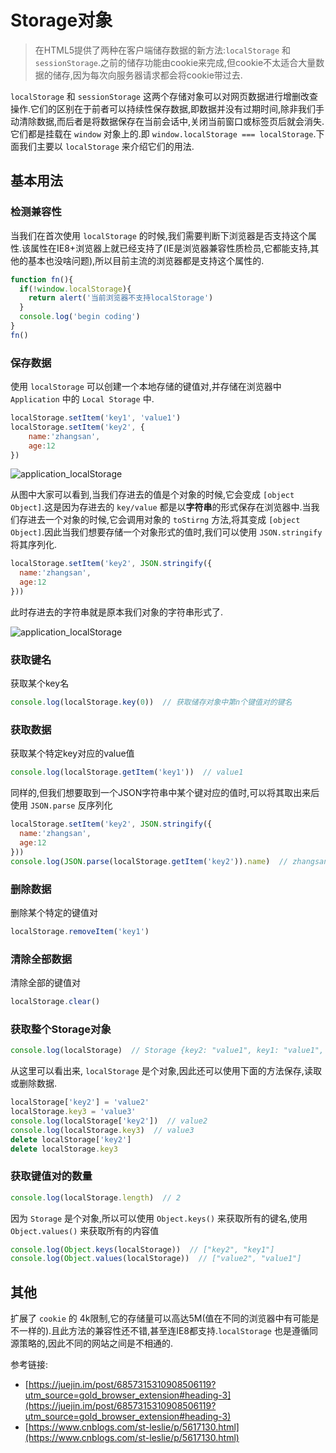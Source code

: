 # Storage对象

> 在HTML5提供了两种在客户端储存数据的新方法:`localStorage` 和 `sessionStorage`.之前的储存功能由cookie来完成,但cookie不太适合大量数据的储存,因为每次向服务器请求都会将cookie带过去.


`localStorage` 和 `sessionStorage` 这两个存储对象可以对网页数据进行增删改查操作.它们的区别在于前者可以持续性保存数据,即数据并没有过期时间,除非我们手动清除数据,而后者是将数据保存在当前会话中,关闭当前窗口或标签页后就会消失.它们都是挂载在 `window` 对象上的.即 `window.localStorage === localStorage`.下面我们主要以 `localStorage` 来介绍它们的用法.


## 基本用法

### 检测兼容性
当我们在首次使用 `localStorage` 的时候,我们需要判断下浏览器是否支持这个属性.该属性在IE8+浏览器上就已经支持了(IE是浏览器兼容性质检员,它都能支持,其他的基本也没啥问题),所以目前主流的浏览器都是支持这个属性的.
```js
function fn(){
  if(!window.localStorage){
    return alert('当前浏览器不支持localStorage')
  }
  console.log('begin coding')
}
fn()
```

### 保存数据
使用 `localStorage` 可以创建一个本地存储的键值对,并存储在浏览器中 `Application` 中的 `Local Storage` 中.
```js
localStorage.setItem('key1', 'value1')
localStorage.setItem('key2', {
    name:'zhangsan',
    age:12
})
```

![application_localStorage](https://imgconvert.csdnimg.cn/aHR0cHM6Ly9ibG9nLTEyNTcyMzM0MTcuY29zLmFwLW5hbmppbmcubXlxY2xvdWQuY29tL2FwcGxpY2F0aW9uX2xvY2FsU3RvcmFnZS5wbmc?x-oss-process=image/format,png)

从图中大家可以看到,当我们存进去的值是个对象的时候,它会变成 `[object Object]`.这是因为存进去的 `key/value` 都是以**字符串**的形式保存在浏览器中.当我们存进去一个对象的时候,它会调用对象的 `toStirng` 方法,将其变成 `[object Object]`.因此当我们想要存储一个对象形式的值时,我们可以使用 `JSON.stringify` 将其序列化.
```js
localStorage.setItem('key2', JSON.stringify({
  name:'zhangsan',
  age:12
}))
```
此时存进去的字符串就是原本我们对象的字符串形式了.

![application_localStorage](https://imgconvert.csdnimg.cn/aHR0cHM6Ly9ibG9nLTEyNTcyMzM0MTcuY29zLmFwLW5hbmppbmcubXlxY2xvdWQuY29tL2FwcGxpY2F0aW9uX2xvY2FsU3RvcmFnZTIucG5n?x-oss-process=image/format,png)

### 获取键名
获取某个key名
```js
console.log(localStorage.key(0))  // 获取储存对象中第n个键值对的键名
```

### 获取数据
获取某个特定key对应的value值
```js
console.log(localStorage.getItem('key1'))  // value1
```
同样的,但我们想要取到一个JSON字符串中某个键对应的值时,可以将其取出来后使用 `JSON.parse` 反序列化
```js
localStorage.setItem('key2', JSON.stringify({
  name:'zhangsan',
  age:12
}))
console.log(JSON.parse(localStorage.getItem('key2')).name)  // zhangsan
```


### 删除数据
删除某个特定的键值对
```js
localStorage.removeItem('key1')
```

### 清除全部数据
清除全部的键值对
```js
localStorage.clear()
```

### 获取整个Storage对象
```js
console.log(localStorage)  // Storage {key2: "value1", key1: "value1", length: 2}
```
从这里可以看出来, `localStorage` 是个对象,因此还可以使用下面的方法保存,读取或删除数据.
```js
localStorage['key2'] = 'value2'
localStorage.key3 = 'value3'
console.log(localStorage['key2'])  // value2
console.log(localStorage.key3)  // value3
delete localStorage['key2']
delete localStorage.key3
```

### 获取键值对的数量
```js
console.log(localStorage.length)  // 2
```
因为 `Storage` 是个对象,所以可以使用 `Object.keys()` 来获取所有的键名,使用 `Object.values()` 来获取所有的内容值
```js
console.log(Object.keys(localStorage))  // ["key2", "key1"]
console.log(Object.values(localStorage))  // ["value2", "value1"]
```

## 其他
扩展了 `cookie` 的 4k限制,它的存储量可以高达5M(值在不同的浏览器中有可能是不一样的).且此方法的兼容性还不错,甚至连IE8都支持.`localStorage` 也是遵循同源策略的,因此不同的网站之间是不相通的.



参考链接:
- [https://juejin.im/post/6857315310908506119?utm_source=gold_browser_extension#heading-3](https://juejin.im/post/6857315310908506119?utm_source=gold_browser_extension#heading-3)
- [https://www.cnblogs.com/st-leslie/p/5617130.html](https://www.cnblogs.com/st-leslie/p/5617130.html)








